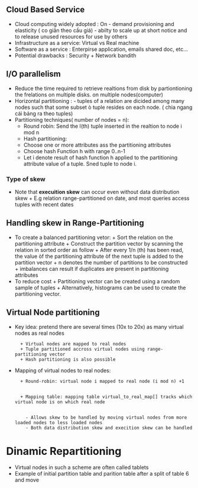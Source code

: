 ## Cloud Based Service
- Cloud computing widely adopted : On - demand provisioning and elasticity ( co giãn theo cầu giá)
                                  - abilty to scale up at short notice and to release unused resources for use by others
- Infrastructure as a service: Virtual vs Real machine
- Software as a service : Enterpirse application, emails shared doc, etc...
- Potential drawbacks : Security + Network bandith



## I/O parallelism
- Reduce the time required to retrieve realtions from disk by partiontioning the frelations on multiple disks. on multiple nodes(computer)
- Horizontal partitioning : - tuples of a relation are dicided among many nodes such that some subset ò tuple resides on each node. ( chia ngang cái bảng ra theo tuples)
- Partitioning techniques( number of nodes = n):
    - Round robin: Send the I(th) tuple inserted in the realtion to node i mod n
    - Hash partitioning: 
    + Choose one or more attributes ass the partitioning attributes
    + Choose hash Function h with range 0..n-1
    + Let i denote result of hash function h applied to the partitioning attribute value of a tuple. Sned tuple to node i.
### Type of skew
- Note that **execuition skew** can occur even without data distribution skew
        + E.g relation range-partitioned on date, and most queries access tuples with recent dates

## Handling skew in Range-Partitioning
-  To create a balanced partitioning vetor:
        + Sort the relation on the partitioning attribute
        + Construct the partition vector by scanning the relation in sorted order as follow
        + After every 1/n (th) has been read, the value òf the partitioning attribute òf the next tuple is added to the partition vector
        + n denotes the number of partitions to be constructed
        + imbalances can result if duplicates are present in partitioning attributes
- To reduce cost
        + Partitioning vector can be created using a random sample of tuples
        + Alternatively, histograms can be used to create the partitioning vector.
## Virtual Node partitioning
- Key idea: pretend there are several times (10x to 20x) as many virtual nodes as real nodes

        + Virtual nodes are mapped to real nodes
        + Tuple partitioned accross virtual nodes using range-partitioning vector
        + Hash partitioning is also possible
- Mapping of virtual nodes to real nodes:
        
        
        + Round-robin: virtual node i mapped to real node (i mod n) +1


        + Mapping table: mapping table virtual_to_real_map[] tracks which virtual node is on which real node


          - Allows skew to be handled by moving virtual nodes from more loaded nodes to less loaded nodes
          - Both data distribution skew and execition skew can be handled
# Dinamic Repartitioning
- Virtual nodes in such a scheme are often called tablets
- Example of initial partition table and parition table after a split of table 6 and move
